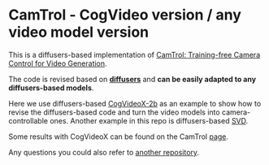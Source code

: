 # CamTrol - CogVideo version / any video model version

This is a diffusers-based implementation of [CamTrol: Training-free Camera Control for Video Generation](https://lifedecoder.github.io/CamTrol/). 

The code is revised based on **[diffusers](https://github.com/huggingface/diffusers)** and **can be easily adapted to any diffusers-based models**.

Here we use diffusers-based [CogVideoX-2b](https://github.com/huggingface/diffusers/tree/main/examples/cogvideo) as an example to show how to revise the diffusers-based code and turn the video models into camera-controllable ones. Another example in this repo is diffusers-based [SVD](https://github.com/Stability-AI/generative-models/tree/main).

Some results with CogVideoX can be found on the CamTrol [page](https://lifedecoder.github.io/CamTrol/).

Any questions you could also refer to [another repository](https://github.com/LAARRRY/CamTrol).
